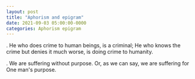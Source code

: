 ```yaml
---
layout: post
title: "Aphorism and epigram"
date: 2021-09-03 05:00:00-0000
categories: Aphorism epigram
---
```


. He who does crime to human beings, is a criminal; He who knows the crime but denies it much worse, is doing crime to humanity.

. We are suffering without purpose. Or, as we can say, we are suffering for One man's purpose. 
